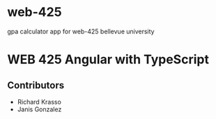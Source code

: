 # web-425
gpa calculator app for web-425 bellevue university
# WEB 425 Angular with TypeScript
## Contributors
* Richard Krasso
* Janis Gonzalez